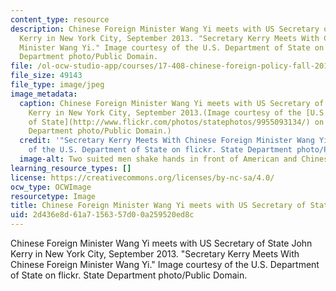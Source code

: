 ```yaml
---
content_type: resource
description: Chinese Foreign Minister Wang Yi meets with US Secretary of State John
  Kerry in New York City, September 2013. "Secretary Kerry Meets With Chinese Foreign
  Minister Wang Yi." Image courtesy of the U.S. Department of State on flickr. State
  Department photo/Public Domain.
file: /ol-ocw-studio-app/courses/17-408-chinese-foreign-policy-fall-2013/2d436e8d61a7156357d00a259520ed8c_17-408f13.jpg
file_size: 49143
file_type: image/jpeg
image_metadata:
  caption: Chinese Foreign Minister Wang Yi meets with US Secretary of State John
    Kerry in New York City, September 2013.(Image courtesy of the [U.S. Department
    of State](http://www.flickr.com/photos/statephotos/9955093134/) on flickr. State
    Department photo/Public Domain.)
  credit: '"Secretary Kerry Meets With Chinese Foreign Minister Wang Yi." Image courtesy
    of the U.S. Department of State on flickr. State Department photo/Public Domain.'
  image-alt: Two suited men shake hands in front of American and Chinese flags.
learning_resource_types: []
license: https://creativecommons.org/licenses/by-nc-sa/4.0/
ocw_type: OCWImage
resourcetype: Image
title: Chinese Foreign Minister Wang Yi meets with US Secretary of State John Kerry
uid: 2d436e8d-61a7-1563-57d0-0a259520ed8c
---
```

Chinese Foreign Minister Wang Yi meets with US Secretary of State John Kerry in New York City, September 2013. "Secretary Kerry Meets With Chinese Foreign Minister Wang Yi." Image courtesy of the U.S. Department of State on flickr. State Department photo/Public Domain.
